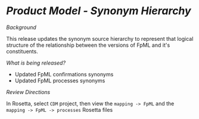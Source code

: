 # *Product Model - Synonym Hierarchy*

_Background_

This release updates the synonym source hierarchy to represent that logical structure of the relationship between the versions of FpML and it's constituents.

_What is being released?_

- Updated FpML confirmations synonyms
- Updated FpML processes synonyms

_Review Directions_

In Rosetta, select `CDM` project, then view the `mapping -> FpML` and the `mapping -> FpML -> processes` Rosetta files
